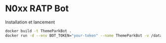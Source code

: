 # N0xx RATP Bot
Installation et lancement 

```bash
docker build -t ThemeParkBot .
docker run -d --env BOT_TOKEN="your-token" --name ThemeParkBot -v /data/ThemeParkBot:/ThemeParkBot/data -v /etc/localtime:/etc/localtime:ro --restart=always ThemeParkBot 
```
